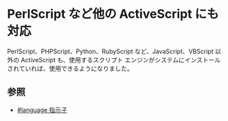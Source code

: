 # PerlScript など他の ActiveScript にも対応

PerlScript、PHPScript、Python、RubyScript など、JavaScript、VBScript 以外の ActiveScript も、使用するスクリプト エンジンがシステムにインストールされていれば、使用できるようになりました。

## 参照

- [#language 指示子](../macro/directive/language)
